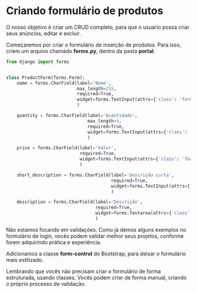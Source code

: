 # Criando formulário de produtos

O nosso objetivo é criar um CRUD completo, para que o usuário possa criar seus anúncios, editar e excluir.

Começaremos por criar o formulário de inserção de produtos. Para isso, criem um arquivo chamado **forms.py**, dentro da pasta **portal**.

```python
from django import forms


class ProductForm(forms.Form):
    name = forms.CharField(label='Nome',
                           max_length=255,
                           required=True,
                           widget=forms.TextInput(attrs={'class': 'form-control'})
                           )

    quantity = forms.CharField(label='Quantidade',
                               max_length=4,
                               required=True,
                               widget=forms.TextInput(attrs={'class': 'form-control'})
                               )

    price = forms.CharField(label='Valor',
                            required=True,
                            widget=forms.TextInput(attrs={'class': 'form-control'})
                            )

    short_description = forms.CharField(label='Descrição curta',
                                        required=True,
                                        widget=forms.TextInput(attrs={'class': 'form-control'})
                                        )

    description = forms.CharField(label='Descrição',
                                  required=True,
                                  widget=forms.Textarea(attrs={'class': 'form-control'})
                                  )
```

Não estamos focando em validações. Como já demos alguns exemplos no formulário de login, vocês podem validar melhor seus projetos, conforme forem adquirindo prática e experiência.

Adicionamos a classe **form-control** do Bootstrap, para deixar o formulário mais estilizado.

Lembrando que vocês não precisam criar o formulário de forma estruturada, usando classes. Vocês podem criar de forma manual, criando o próprio processo de validação.